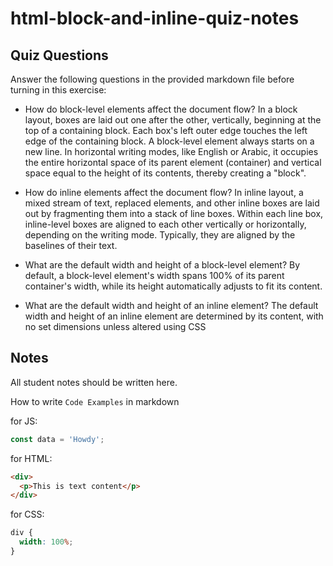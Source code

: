 # html-block-and-inline-quiz-notes

## Quiz Questions

Answer the following questions in the provided markdown file before turning in this exercise:

- How do block-level elements affect the document flow?
  In a block layout, boxes are laid out one after the other, vertically, beginning at the top of a containing block. Each box's left outer edge touches the left edge of the containing block.
  A block-level element always starts on a new line. In horizontal writing modes, like English or Arabic, it occupies the entire horizontal space of its parent element (container) and vertical space equal to the height of its contents, thereby creating a "block".

- How do inline elements affect the document flow?
  In inline layout, a mixed stream of text, replaced elements, and other inline boxes are laid out by fragmenting them into a stack of line boxes. Within each line box, inline-level boxes are aligned to each other vertically or horizontally, depending on the writing mode. Typically, they are aligned by the baselines of their text.

- What are the default width and height of a block-level element?
  By default, a block-level element's width spans 100% of its parent container's width, while its height automatically adjusts to fit its content.

- What are the default width and height of an inline element?
  The default width and height of an inline element are determined by its content, with no set dimensions unless altered using CSS

## Notes

All student notes should be written here.

How to write `Code Examples` in markdown

for JS:

```javascript
const data = 'Howdy';
```

for HTML:

```html
<div>
  <p>This is text content</p>
</div>
```

for CSS:

```css
div {
  width: 100%;
}
```
